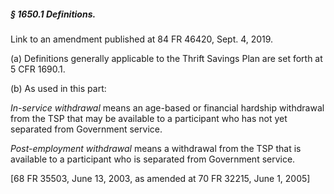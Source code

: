 ##### § 1650.1 Definitions. #####

Link to an amendment published at 84 FR 46420, Sept. 4, 2019.

(a) Definitions generally applicable to the Thrift Savings Plan are set forth at 5 CFR 1690.1.

(b) As used in this part:

*In-service withdrawal* means an age-based or financial hardship withdrawal from the TSP that may be available to a participant who has not yet separated from Government service.

*Post-employment withdrawal* means a withdrawal from the TSP that is available to a participant who is separated from Government service.

[68 FR 35503, June 13, 2003, as amended at 70 FR 32215, June 1, 2005]
